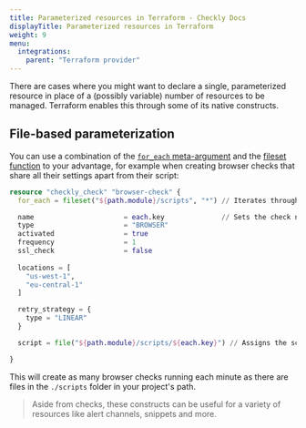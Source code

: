 ```yaml
---
title: Parameterized resources in Terraform - Checkly Docs
displayTitle: Parameterized resources in Terraform
weight: 9
menu:
  integrations:
    parent: "Terraform provider"
---
```


There are cases where you might want to declare a single, parameterized resource in place of a (possibly variable) number of resources to be managed. Terraform enables this through some of its native constructs.

## File-based parameterization 

You can use a combination of the [`for_each` meta-argument](https://www.terraform.io/language/meta-arguments/for_each) and the [fileset function](https://www.terraform.io/language/functions/fileset) to your advantage, for example when creating browser checks that share all their settings apart from their script:

```terraform
resource "checkly_check" "browser-check" {
  for_each = fileset("${path.module}/scripts", "*") // Iterates through the files in the scripts folder in your project's directory

  name                      = each.key              // Sets the check name to match the file's 
  type                      = "BROWSER"
  activated                 = true
  frequency                 = 1
  ssl_check                 = false
  
  locations = [
    "us-west-1",
    "eu-central-1"
  ]

  retry_strategy = {
    type = "LINEAR"
  }

  script = file("${path.module}/scripts/${each.key}") // Assigns the script contained in each file to each new created check resource

}
```

This will create as many browser checks running each minute as there are files in the `./scripts` folder in your project's path.

> Aside from checks, these constructs can be useful for a variety of resources like alert channels, snippets and more.
